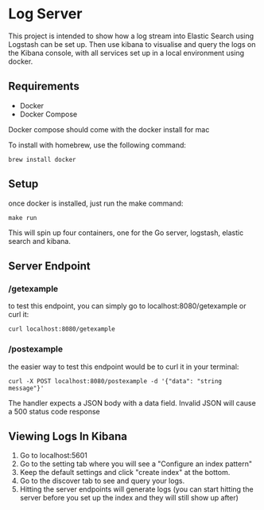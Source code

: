 # Log Server

This project is intended to show how a log stream into Elastic Search using Logstash can be set up. Then use kibana to visualise and query the logs on the Kibana console, with all services set up in a local environment using docker.

## Requirements

-   Docker
-   Docker Compose

Docker compose should come with the docker install for mac

To install with homebrew, use the following command:

`brew install docker`

## Setup

once docker is installed, just run the make command:

`make run`

This will spin up four containers, one for the Go server, logstash, elastic search and kibana.

## Server Endpoint

### /getexample

to test this endpoint, you can simply go to localhost:8080/getexample or curl it:

`curl localhost:8080/getexample`

### /postexample

the easier way to test this endpoint would be to curl it in your terminal:

`curl -X POST localhost:8080/postexample -d '{"data": "string message"}'`

The handler expects a JSON body with a data field. Invalid JSON will cause a 500 status code response

## Viewing Logs In Kibana

1. Go to localhost:5601
2. Go to the setting tab where you will see a "Configure an index pattern"
3. Keep the default settings and click "create index" at the bottom.
4. Go to the discover tab to see and query your logs.
5. Hitting the server endpoints will generate logs (you can start hitting the server before you set up the index and they will still show up after)

